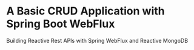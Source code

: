 # A Basic CRUD Application with Spring Boot WebFlux
Building Reactive Rest APIs with Spring WebFlux and Reactive MongoDB
